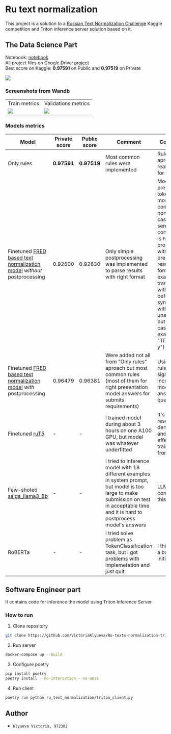 # Ru text normalization
This project is a solution to a [Russian Text Normalization Challenge](https://www.kaggle.com/competitions/text-normalization-challenge-russian-language) Kaggle competition and Triton inference server solution based on it.

## The Data Science Part

Notebook: [notebook](https://colab.research.google.com/drive/1F5uJ9V5_pY8qXs-7z9qE9kmsubbrhCH1#scrollTo=HJsbTPf1rTkf)\
All project files on Google Drive: [project](https://drive.google.com/drive/folders/1e44PCViPQSdO-VEQimxptiJYGkPGz5eN?usp=sharing)\
Best score on Kaggle: **0.97591** on Public and **0.97519** on Private

<img src="https://github.com/VictoriaKlyueva/Ru-texts-normalization-triton-server/blob/readme/images/kaggle_leaderboard_screen">

### Screenshots from Wandb
<table>
<tbody>
  <tr>
    <td>Train metrics</td>
    <td>Validations metrics</td>
  </tr>
  <tr>
    <td><img src="https://github.com/VictoriaKlyueva/Ru-texts-normalization-triton-server/blob/readme/images/wandb_train.png"></td>
    <td><img src="https://github.com/VictoriaKlyueva/Ru-texts-normalization-triton-server/blob/readme/images/wandb_test.png"></td>
  </tr>
</tbody>
</table>

### Models metrics
<table>
  <thead>
    <tr>
      <th>Model</th>
      <th>Private score</th>
      <th>Public score</th>
      <th>Comment</th>
      <th>Conclusion</th>
    </tr>
  </thead>
  <tbody>
    <tr>
      <td>Only rules</td>
      <td><strong>0.97591</strong></td>
      <td><strong>0.97519</strong></td>
      <td>Most common rules were implemented</td>
      <td>Rule based aproach really good for this task</td>
    </tr>
    <tr>
      <td>
        Finetuned <a href="https://huggingface.co/saarus72/russian_text_normalizer">FRED based text normalization model</a> <em>without</em> postprocessing
      </td>
      <td>0.92600</td>
      <td>0.92630</td>
      <td>Only simple postprocessing was implemented to parse results with right format</td>
      <td>Model can predict right tokens in most common non-typical cases using sentence context, but is has problems with presentation result in right format (for example, translation with "_" before all symbol) and with unambiguous but rare cases (for example, "ТГУ" -> "т г у")</td>
    </tr>
    <tr>
      <td>
        Finetuned <a href="https://huggingface.co/saarus72/russian_text_normalizer">FRED based text normalization model</a> <em>with</em> postprocessing
      </td>
      <td>0.96479</td>
      <td>0.96381</td>
      <td>Were added not all from "Only rules" aproach but most common rules (most of them for right presentation model answers for submits requirements) </td>
      <td>Using more rules may significantly increase model's answers quality</td>
    </tr>
    <tr>
      <td>Finetuned <a href="https://huggingface.co/ai-forever/ruT5-base">ruT5</a></td>
      <td>-</td>
      <td>-</td>
      <td>I trained model during about 3 hours on one A100 GPU, but model was whatever underfitted</td>
      <td>It's too resource-demanding and not effective to train model from scratch</td>
    </tr>
    <tr>
      <td>Few-shoted <a href="https://huggingface.co/IlyaGusev/saiga_llama3_8b">saiga_llama3_8b</a></td>
      <td>-</td>
      <td>-</td>
      <td>I tried to inference model with 18 different examples in system prompt, but model is too large to make submission on test in acceptable time and it is hard to postprocess model's answers</td>
      <td>LLMs are too complex for this task</td>
    </tr>
    <tr>
      <td>RoBERTa</a></td>
      <td>-</td>
      <td>-</td>
      <td>I tried solve problem as TokenClassification task, but i got problems with implemetation and just quit</td>
      <td>I think it was a bad idea initially :)</td>
    </tr>
  </tbody>
</table>

<TODO>

## Software Engineer part

It contains code for inference the model using Triton Inference Server

### How to run

1. Clone repository
  ```bash
  git clone https://github.com/VictoriaKlyueva/Ru-texts-normalization-triton-server.git
  ```

2. Run server
  ```bash
  docker-compose up --build
  ```

3. Configure poetry
  ```bash
  pip install poetry
  poetry install --no-interaction --no-ansi
  ```

4. Run client
  ```bash
  poetry run python ru_text_normalization/triton_client.py
  ```

## Author
- `Klyueva Victoria, 972302`
